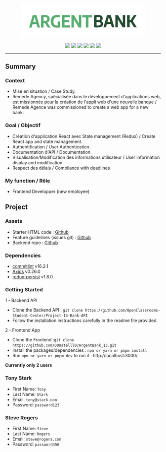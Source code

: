 <p align="center">
  <img src="/src/assets/img/argentBankLogo.png" width="400px"alt="Logo image"/>
</p>

<p align="center">
  <img src="https://img.shields.io/badge/vite-%23646CFF.svg?style=flat-square&logo=vite&logoColor=fff" />
  <img src="https://img.shields.io/badge/JavaScript-F7DF1E?style=flat-square&logo=javascript&logoColor=000" />
  <img src="https://img.shields.io/badge/React-20232A?style=flat-square&logo=react&logoColor=61DAFB" />
  <img src="https://img.shields.io/badge/React_Router-CA4245?style=flat-square&labelColor=CA4245&logo=react-router&logoColor=fff" />
  <img src="https://img.shields.io/badge/Redux_Tool_Kit-764ABC?style=flat-square&logo=Redux&logoColor=fff" />
  <img src="https://img.shields.io/badge/Styled_components-DB7093?style=flat-square&logo=styled-components&logoColor=fff" />
</p>

---
## Summary
### Context
- Mise en situation / Case Study.
- Remede Agency,  spécialisée dans le développement d'applications web, est missionnée pour la création de l'appli web d'une nouvelle banque / Remede Agence was commissioned to create a web app for a new bank.
### Goal / Objectif
- Création d'application React avec State management (Redux) / Create React app and state management.
- Authentification / User Authentication.
- Documentation d'API / Documentation
- Visualisation/Modification des informations utilisateur / User information display and modification
- Respect des délais / Compliance with deadlines
### My function / Rôle
- Frontend Developper (new employee)

## Project
### Assets
- Starter HTML code : [Github](https://github.com/OpenClassrooms-Student-Center/Project-10-Bank-API/tree/master/designs)
- Feature guidelines (issues git) : [Github](https://github.com/OpenClassrooms-Student-Center/Project-10-Bank-API/tree/master/.github/ISSUE_TEMPLATE)
- Backend repo : [Github](https://github.com/OpenClassrooms-Student-Center/Project-10-Bank-API)
### Dependencies
- [commitlint](https://commitlint.js.org/#/guides-use-prompt) v16.2.1
- [Axios](https://github.com/axios/axios#installing) v0.26.0
- [redux-persist](https://github.com/rt2zz/redux-persist) v1.8.0


### Getting Started
1 - Backend API
  - Clone the Backend API : `git clone https://github.com/OpenClassrooms-Student-Center/Project-13-Bank-API`
  - Follow the installation instructions carefully in the readme file provided.

2 - Frontend App
  - Clone the Frontend :`git clone https://github.com/D0natelll0/ArgentBank_13.git`
  - Install the packages/dependencies : `npm or yarn or pnpm install`
  - Run `npm or yarn or pnpm dev` to run it : http://localhost:3000/

**Currently only 2 users**
### Tony Stark
- First Name: `Tony`
- Last Name: `Stark`
- Email: `tony@stark.com`
- Password: `password123`
### Steve Rogers
- First Name: `Steve`
- Last Name: `Rogers`
- Email: `steve@rogers.com`
- Password: `password456`

